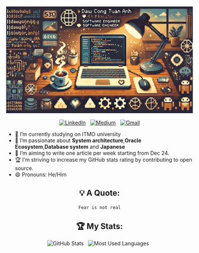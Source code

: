 <div align="center">
    
![Dau Cong Tuan Anh - Software Engineer](assets/background.jpg)

[![LinkedIn](https://skillicons.dev/icons?i=linkedin)](https://www.linkedin.com/in/dau-tuan-anh-872b091a6/) &nbsp;
[![Medium](https://skillicons.dev/icons?i=devto)](https://medium.com/@tuananhdaucong) &nbsp;
[![Gmail](https://skillicons.dev/icons?i=gmail)](mailto:tuananhdaucong@gmail.com)

</div>

- 🔭 I’m currently studying on ITMO university
- 🌱 I’m passionate about <b>System architecture</b>,<b>Oracle Ecosystem</b>,<b>Database system</b> and <b>Japanese</b>  
- 📝 I’m aiming to write one article per week starting from Dec 24.
- 🏆 I'm striving to increase my GitHub stats rating by contributing to open source.
- 😄 Pronouns: He/Him

<div align="center">

## 💡 A Quote:

```
Fear is not real
```

## 🏆 My Stats:

<p>
    <img height=175 alt="GitHub Stats" src="https://github-readme-stats.vercel.app/api?username=kshyun28&show_icons=true&count_private=true&theme=dark" />&nbsp;&nbsp;
    <img height=175 alt="Most Used Languages" src="https://github-readme-stats.vercel.app/api/top-langs/?username=kshyun28&layout=compact&theme=dark" />&nbsp;&nbsp;
</p>
